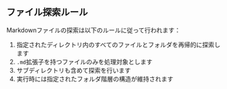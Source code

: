## ファイル探索ルール

Markdownファイルの探索は以下のルールに従って行われます：

1. 指定されたディレクトリ内のすべてのファイルとフォルダを再帰的に探索します
2. `.md`拡張子を持つファイルのみを処理対象とします
3. サブディレクトリも含めて探索を行います
4. 実行時には指定されたフォルダ階層の構造が維持されます 